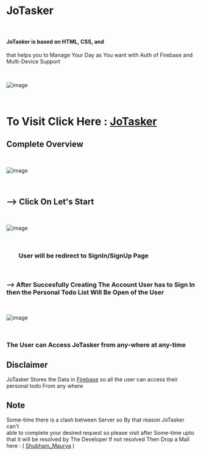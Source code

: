 # JoTasker

<br>

#### JoTasker is based on HTML, CSS, and 
that helps you to Manage Your Day as You want with Auth of Firebase and Multi-Device Support

<br>

![image](https://user-images.githubusercontent.com/65014926/194008101-83b12f5a-7c1e-45ee-8323-e0a1dc6948af.png)

<br>

# To Visit Click Here : <a href = "https://shubham996633.github.io/JoGamics__Game__Portal/">JoTasker</a>

## Complete Overview

<br>

![image](https://user-images.githubusercontent.com/65014926/194009217-6ee24437-65d0-45d6-b34c-886729b14471.png)

<br>

## --> Click On Let's Start

<br>

![image](https://user-images.githubusercontent.com/65014926/194010130-fde07d34-2710-4122-84a4-85ee8dad8748.png)

<br>

### &ensp; &ensp;&ensp;   User will be redirect to SignIn/SignUp Page

<br>

### --> After Succesfully Creating The Account User has to Sign In then the Personal Todo List Will Be Open of the User

<br>

![image](https://user-images.githubusercontent.com/65014926/194010990-2c8e04b0-ef19-4de2-acc5-43e24e113979.png)

<br>

### The User can Access JoTasker from any-where at any-time

## Disclaimer   
   JoTasker Stores the Data in <a href = "https://console.firebase.google.com/">Firebase</a> so all the user can access their personal todo From any where

   

   



## Note
 
Some-time there is a clash between Server so By that reason JoTasker can't  
able to complete your desired request so please visit after Some-time upto that it will be resolved by The Developer
If not resolved Then Drop a Mail here : ( <a href = "mailto:shubhammaurya996633+work@gmail.com"> Shubham_Maurya</a> )
